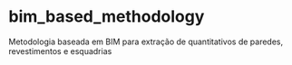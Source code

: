 # bim_based_methodology
Metodologia baseada em BIM para extração de quantitativos de paredes, revestimentos e esquadrias
